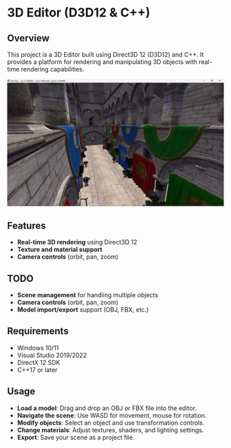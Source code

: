 # 3D Editor (D3D12 & C++)

## Overview
This project is a 3D Editor built using Direct3D 12 (D3D12) and C++. It provides a platform for rendering and manipulating 3D objects with real-time rendering capabilities.

![Sponza](https://github.com/Blagodarenko-Artem-Maksimovich/3DEsitorD3D12/blob/main/img/Sponza.png)

## Features
- **Real-time 3D rendering** using Direct3D 12
- **Texture and material support**
- **Camera controls** (orbit, pan, zoom)

## TODO
- **Scene management** for handling multiple objects
- **Camera controls** (orbit, pan, zoom)
- **Model import/export** support (OBJ, FBX, etc.)

## Requirements
- Windows 10/11
- Visual Studio 2019/2022
- DirectX 12 SDK
- C++17 or later

## Usage
- **Load a model**: Drag and drop an OBJ or FBX file into the editor.
- **Navigate the scene**: Use WASD for movement, mouse for rotation.
- **Modify objects**: Select an object and use transformation controls.
- **Change materials**: Adjust textures, shaders, and lighting settings.
- **Export**: Save your scene as a project file.

